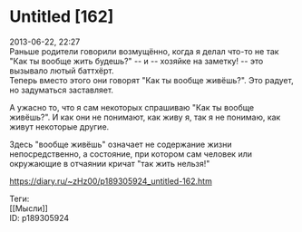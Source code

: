 Untitled [162]
===============

   
 2013-06-22, 22:27   
  Раньше родители говорили возмущённо, когда я делал что-то не так "Как ты вообще жить будешь?" -- и -- хозяйке на заметку! -- это вызывало лютый баттхёрт.   
 Теперь вместо этого они говорят "Как ты вообще живёшь?". Это радует, но задуматься заставляет.   
   
 А ужасно то, что я сам некоторых спрашиваю "Как ты вообще живёшь?". И как они не понимают, как живу я, так я не понимаю, как живут некоторые другие.   
   
  Здесь "вообще живёшь" означает не содержание жизни непосредственно, а состояние, при котором сам человек или окружающие в отчаянии кричат "так жить нельзя!"    
    
 <https://diary.ru/~zHz00/p189305924_untitled-162.htm>   
   
 Теги:   
 [[Мысли]]   
 ID: p189305924